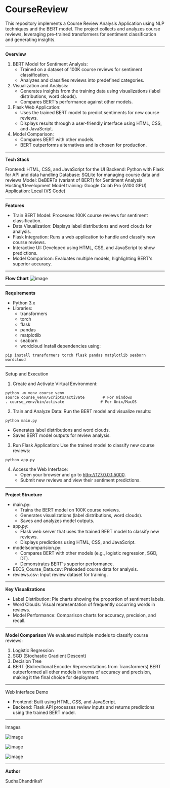 # CourseReview

This repository implements a Course Review Analysis Application using NLP techniques and the BERT model. The project collects and analyzes course reviews, leveraging pre-trained transformers for sentiment classification and generating insights.

________________________________________
**Overview**
1. BERT Model for Sentiment Analysis:
    - Trained on a dataset of 100K course reviews for sentiment classification.
    - Analyzes and classifies reviews into predefined categories.
2. Visualization and Analysis:
    - Generates insights from the training data using visualizations (label distributions, word clouds).
    - Compares BERT's performance against other models.
3. Flask Web Application:
    - Uses the trained BERT model to predict sentiments for new course reviews.
    - Displays results through a user-friendly interface using HTML, CSS, and JavaScript.
4. Model Comparison:
    - Compares BERT with other models.
    - BERT outperforms alternatives and is chosen for production.
________________________________________
**Tech Stack**

Frontend: HTML, CSS, and JavaScript for the UI
Backend: Python with Flask for API and data handling
Database: SQLite for managing course data and reviews
Model: DeBERTa (variant of BERT) for Sentiment Analysis
Hosting/Development
Model training: Google Colab Pro (A100 GPU)
Application: Local (VS Code)
________________________________________
**Features**
- Train BERT Model: Processes 100K course reviews for sentiment classification.
- Data Visualization: Displays label distributions and word clouds for analysis.
- Flask Integration: Runs a web application to handle and classify new course reviews.
- Interactive UI: Developed using HTML, CSS, and JavaScript to show predictions.
- Model Comparison: Evaluates multiple models, highlighting BERT's superior accuracy.

________________________________________
**Flow Chart**
![image](https://github.com/user-attachments/assets/24eb0aef-c428-41b6-84fd-f9fa6c594db0)
________________________________________
**Requirements**
- Python 3.x
- Libraries:
    - transformers
    - torch
    - flask
    - pandas
    - matplotlib
    - seaborn
    - wordcloud
Install dependencies using:
```
pip install transformers torch flask pandas matplotlib seaborn wordcloud
```
________________________________________
Setup and Execution
1. Create and Activate Virtual Environment:
```
python -m venv course_venv
source course_venv/Scripts/activate        # For Windows
. course_venv/bin/activate                # For Unix/MacOS
```
2. Train and Analyze Data:
Run the BERT model and visualize results:
```
python main.py
```
   - Generates label distributions and word clouds.
   - Saves BERT model outputs for review analysis.
3. Run Flask Application:
Use the trained model to classify new course reviews:
```
python app.py
```
4. Access the Web Interface:
   - Open your browser and go to http://127.0.0.1:5000.
   - Submit new reviews and view their sentiment predictions.
________________________________________
**Project Structure**
- main.py:
  - Trains the BERT model on 100K course reviews.
  - Generates visualizations (label distributions, word clouds).
  - Saves and analyzes model outputs.
- app.py:
  - Flask web server that uses the trained BERT model to classify new reviews.
  - Displays predictions using HTML, CSS, and JavaScript.
- modelscomparision.py:
  - Compares BERT with other models (e.g., logistic regression, SGD, DT).
  - Demonstrates BERT's superior performance.
- EECS_Course_Data.csv: Preloaded course data for analysis.
- reviews.csv: Input review dataset for training.
________________________________________
**Key Visualizations**
- Label Distribution: Pie charts showing the proportion of sentiment labels.
- Word Clouds: Visual representation of frequently occurring words in reviews.
- Model Performance: Comparison charts for accuracy, precision, and recall.
________________________________________
**Model Comparison**
We evaluated multiple models to classify course reviews:
1.	Logistic Regression
2.	SGD (Stochastic Gradient Descent)
3.	Decision Tree
4.	BERT (Bidirectional Encoder Representations from Transformers)
BERT outperformed all other models in terms of accuracy and precision, making it the final choice for deployment.
________________________________________
Web Interface Demo
- Frontend: Built using HTML, CSS, and JavaScript.
- Backend: Flask API processes review inputs and returns predictions using the trained BERT model.
________________________________________
Images

![image](https://github.com/user-attachments/assets/5c212f3f-1e8e-4e84-bb93-99c1b6192f83)

![image](https://github.com/user-attachments/assets/b700d246-3527-4d22-ace4-63568ae59b00)

![image](https://github.com/user-attachments/assets/2e8dce13-665a-46fb-806c-7efa80c78177)

________________________________________
**Author**

SudhaChandrikaY




